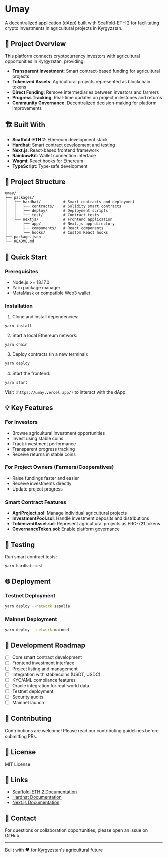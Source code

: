 # Umay

A decentralized application (dApp) built with Scaffold-ETH 2 for facilitating crypto investments in agricultural projects in Kyrgyzstan.

## 🌾 Project Overview

This platform connects cryptocurrency investors with agricultural opportunities in Kyrgyzstan, providing:

- **Transparent Investment**: Smart contract-based funding for agricultural projects
- **Tokenized Assets**: Agricultural projects represented as blockchain tokens
- **Direct Funding**: Remove intermediaries between investors and farmers
- **Progress Tracking**: Real-time updates on project milestones and returns
- **Community Governance**: Decentralized decision-making for platform improvements

## 🏗 Built With

- **Scaffold-ETH 2**: Ethereum development stack
- **Hardhat**: Smart contract development and testing
- **Next.js**: React-based frontend framework
- **RainbowKit**: Wallet connection interface
- **Wagmi**: React hooks for Ethereum
- **TypeScript**: Type-safe development

## 📁 Project Structure

```
umay/
├── packages/
│   ├── hardhat/          # Smart contracts and deployment
│   │   ├── contracts/    # Solidity smart contracts
│   │   ├── deploy/       # Deployment scripts
│   │   └── test/         # Contract tests
│   └── nextjs/           # Frontend application
│       ├── app/          # Next.js app directory
│       ├── components/   # React components
│       └── hooks/        # Custom React hooks
├── package.json
└── README.md
```

## 🚀 Quick Start

### Prerequisites

- Node.js >= 18.17.0
- Yarn package manager
- MetaMask or compatible Web3 wallet

### Installation

1. Clone and install dependencies:
```bash
yarn install
```

2. Start a local Ethereum network:
```bash
yarn chain
```

3. Deploy contracts (in a new terminal):
```bash
yarn deploy
```

4. Start the frontend:
```bash
yarn start
```

Visit `(https://umay.vercel.app/)` to interact with the dApp.

## 💡 Key Features

### For Investors
- Browse agricultural investment opportunities
- Invest using stable coins
- Track investment performance
- Transparent progress tracking
- Receive returns in stable coins

### For Project Owners (Farmers/Cooperatives)
- Raise fundings faster and easier
- Receive investments directly
- Update project progress

### Smart Contract Features
- **AgriProject.sol**: Manage individual agricultural projects
- **InvestmentPool.sol**: Handle investment deposits and distributions
- **TokenizedAsset.sol**: Represent agricultural projects as ERC-721 tokens
- **GovernanceToken.sol**: Enable platform governance

## 🧪 Testing

Run smart contract tests:
```bash
yarn hardhat:test
```

## 🌐 Deployment

### Testnet Deployment
```bash
yarn deploy --network sepolia
```

### Mainnet Deployment
```bash
yarn deploy --network mainnet
```

## 📝 Development Roadmap

- [ ] Core smart contract development
- [ ] Frontend investment interface
- [ ] Project listing and management
- [ ] Integration with stablecoins (USDT, USDC)
- [ ] KYC/AML compliance features
- [ ] Oracle integration for real-world data
- [ ] Testnet deployment
- [ ] Security audits
- [ ] Mainnet launch

## 🤝 Contributing

Contributions are welcome! Please read our contributing guidelines before submitting PRs.

## 📄 License

MIT License

## 🔗 Links

- [Scaffold-ETH 2 Documentation](https://docs.scaffoldeth.io)
- [Hardhat Documentation](https://hardhat.org/docs)
- [Next.js Documentation](https://nextjs.org/docs)

## 📧 Contact

For questions or collaboration opportunities, please open an issue on GitHub.

---

Built with ❤️ for Kyrgyzstan's agricultural future
